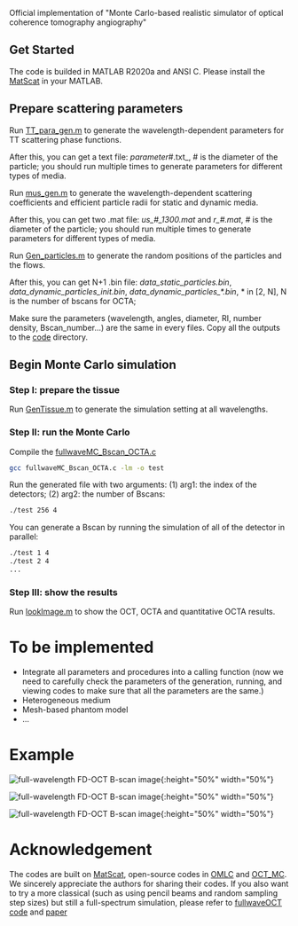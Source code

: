 Official implementation of "Monte Carlo-based realistic simulator of optical coherence tomography angiography"

## Get Started
The code is builded in MATLAB R2020a and ANSI C. Please install the [MatScat](https://ww2.mathworks.cn/matlabcentral/fileexchange/36831-matscat) in your MATLAB.

## Prepare scattering parameters
Run [TT_para_gen.m](https://github.com/Jianing-Mao/OCTA_MC/blob/master/Para_gen/TT_para_gen.m) to generate the wavelength-dependent parameters for TT scattering phase functions.

After this, you can get a text file: _parameter_#.txt_, # is the diameter of the particle; you should run multiple times to generate parameters for different types of media.

Run [mus_gen.m](https://github.com/Jianing-Mao/OCTA_MC/blob/master/Para_gen/mus_gen.m) to generate the wavelength-dependent scattering coefficients and efficient particle radii for static and dynamic media.

After this, you can get two .mat file: _us\_#\_1300.mat_ and _r\_#.mat_, # is the diameter of the particle; you should run multiple times to generate parameters for different types of media.

Run [Gen_particles.m](https://github.com/Jianing-Mao/OCTA_MC/blob/master/Para_gen/Gen_particles.m) to generate the random positions of the particles and the flows.

After this, you can get N+1 .bin file: _data_static_particles.bin_, _data_dynamic_particles_init.bin_, _data_dynamic_particles\_*.bin_, * in [2, N], N is the number of bscans for OCTA;

Make sure the parameters (wavelength, angles, diameter, RI, number density, Bscan_number...) are the same in every files. Copy all the outputs to the [code](https://github.com/Jianing-Mao/OCTA_MC/tree/master/Code) directory.
## Begin Monte Carlo simulation
### Step I: prepare the tissue

Run [GenTissue.m](https://github.com/Jianing-Mao/OCTA_MC/blob/master/Code/GenTissue.m) to generate the simulation setting at all wavelengths.

### Step II: run the Monte Carlo

Compile the [fullwaveMC_Bscan_OCTA.c](https://github.com/Jianing-Mao/OCTA_MC/blob/master/Code/fullwaveMC_Bscan_OCTA.c)
```sh
gcc fullwaveMC_Bscan_OCTA.c -lm -o test
```

Run the generated file with two arguments: (1) arg1: the index of the detectors; (2) arg2: the number of Bscans:
```sh
./test 256 4
```
You can generate a Bscan by running the simulation of all of the detector in parallel:
```sh
./test 1 4
./test 2 4
...
```
### Step III: show the results

Run [lookImage.m](https://github.com/Jianing-Mao/OCTA_MC/blob/master/Code/lookImage.m) to show the OCT, OCTA and quantitative OCTA results.

# To be implemented
* Integrate all parameters and procedures into a calling function (now we need to carefully check the parameters of the generation, running, and viewing codes to make sure that all the parameters are the same.)
* Heterogeneous medium
* Mesh-based phantom model
* ...

# Example
![full-wavelength FD-OCT B-scan image](https://github.com/Jianing-Mao/OCTA_MC/blob/master/example/Bscan.png){:height="50%" width="50%"}

![full-wavelength FD-OCT B-scan image](https://github.com/Jianing-Mao/OCTA_MC/blob/master/example/focus.png){:height="50%" width="50%"}

![full-wavelength FD-OCT B-scan image](https://github.com/Jianing-Mao/OCTA_MC/blob/master/example/qocta.png){:height="50%" width="50%"}

# Acknowledgement
The codes are built on [MatScat](https://ww2.mathworks.cn/matlabcentral/fileexchange/36831-matscat), open-source codes in [OMLC](https://omlc.org/software/mc/) and [OCT_MC](https://github.com/RMTariant/OCT_MC). We sincerely appreciate the authors for sharing their codes. If you also want to try a more classical (such as using pencil beams and random sampling step sizes) but still a full-spectrum simulation, please refer to [fullwaveOCT code](https://github.com/Jianing-Mao/fullwaveOCT) and [paper](https://opg.optica.org/boe/fulltext.cfm?uri=boe-14-9-4644&id=536404)
